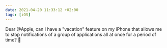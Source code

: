 ```yaml
---
date: 2021-04-20 11:33:12 +02:00
tags: [iOS]
---
```


Dear @Apple, can I have a "vacation" feature on my iPhone that allows me to stop notifications of a group of applications all at once for a period of time? 🙏
